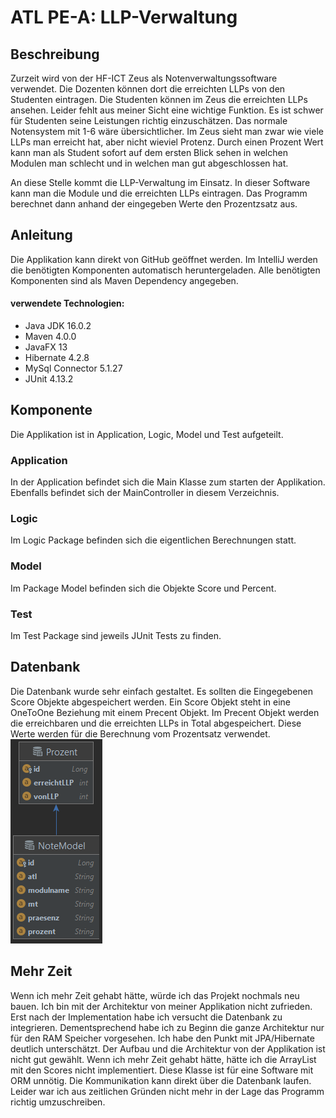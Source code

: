
# ATL PE-A: LLP-Verwaltung

## Beschreibung
Zurzeit wird von der HF-ICT Zeus als Notenverwaltungssoftware verwendet. Die Dozenten können dort die erreichten LLPs von den Studenten eintragen. Die Studenten können im Zeus die erreichten LLPs ansehen. Leider fehlt aus meiner Sicht eine wichtige Funktion. Es ist schwer für Studenten seine Leistungen richtig einzuschätzen. Das normale Notensystem mit 1-6 wäre übersichtlicher. Im Zeus sieht man zwar wie viele LLPs man erreicht hat, aber nicht wieviel Protenz. Durch einen Prozent Wert kann man als Student sofort auf dem ersten Blick sehen in welchen Modulen man schlecht und in welchen man gut abgeschlossen hat.

An diese Stelle kommt die LLP-Verwaltung im Einsatz. In dieser Software kann man die Module und die erreichten LLPs eintragen. Das Programm berechnet dann anhand der eingegeben Werte den Prozentzsatz aus.

## Anleitung
Die Applikation kann direkt von GitHub geöffnet werden. Im IntelliJ werden die benötigten Komponenten automatisch heruntergeladen. Alle benötigten Komponenten sind als Maven Dependency angegeben.

#### verwendete Technologien:
* Java JDK 16.0.2
* Maven 4.0.0
* JavaFX 13
* Hibernate 4.2.8
* MySql Connector 5.1.27
* JUnit 4.13.2

## Komponente
Die Applikation ist in Application, Logic, Model und Test aufgeteilt.

### Application
In der Application befindet sich die Main Klasse zum starten der Applikation.  
Ebenfalls befindet sich der MainController in diesem Verzeichnis.

### Logic
Im Logic Package befinden sich die eigentlichen Berechnungen statt.

### Model
Im Package Model befinden sich die Objekte Score und Percent.

### Test
Im Test Package sind jeweils JUnit Tests zu finden.


## Datenbank
Die Datenbank wurde sehr einfach gestaltet. Es sollten die Eingegebenen Score Objekte abgespeichert werden. Ein Score Objekt steht in eine OneToOne Beziehung mit einem Precent Objekt. Im Precent Objekt werden die erreichbaren und die erreichten LLPs in Total abgespeichert. Diese Werte werden für die Berechnung vom Prozentsatz verwendet.
![img.png](pictures/img.png)

## Mehr Zeit
Wenn ich mehr Zeit gehabt hätte, würde ich das Projekt nochmals neu bauen. Ich bin mit der Architektur von meiner Applikation nicht zufrieden.  
Erst nach der Implementation habe ich versucht die Datenbank zu integrieren. Dementsprechend habe ich zu Beginn die ganze Architektur nur für den RAM Speicher vorgesehen.
Ich habe den Punkt mit JPA/Hibernate deutlich unterschätzt. Der Aufbau und die Architektur von der Applikation ist nicht gut gewählt.
Wenn ich mehr Zeit gehabt hätte, hätte ich die ArrayList mit den Scores nicht implementiert. Diese Klasse ist für eine Software mit ORM unnötig. Die Kommunikation kann direkt über die Datenbank laufen. Leider war ich aus zeitlichen Gründen nicht mehr in der Lage das Programm richtig umzuschreiben. 